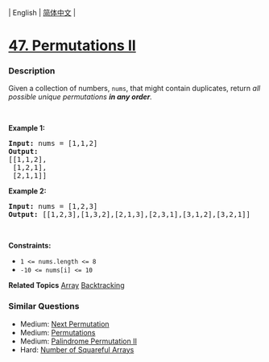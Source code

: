 | English | [简体中文](README.md) |

# [47. Permutations II](https://leetcode-cn.com/problems/permutations-ii)
 ### Description
<p>Given a collection of numbers, <code>nums</code>,&nbsp;that might contain duplicates, return <em>all possible unique permutations <strong>in any order</strong>.</em></p>

<p>&nbsp;</p>
<p><strong>Example 1:</strong></p>

<pre>
<strong>Input:</strong> nums = [1,1,2]
<strong>Output:</strong>
[[1,1,2],
 [1,2,1],
 [2,1,1]]
</pre>

<p><strong>Example 2:</strong></p>

<pre>
<strong>Input:</strong> nums = [1,2,3]
<strong>Output:</strong> [[1,2,3],[1,3,2],[2,1,3],[2,3,1],[3,1,2],[3,2,1]]
</pre>

<p>&nbsp;</p>
<p><strong>Constraints:</strong></p>

<ul>
	<li><code>1 &lt;= nums.length &lt;= 8</code></li>
	<li><code>-10 &lt;= nums[i] &lt;= 10</code></li>
</ul>

**Related Topics**  [Array](https://leetcode-cn.com/tag/array) [Backtracking](https://leetcode-cn.com/tag/backtracking) 

### Similar Questions
 - Medium:	[Next Permutation](https://leetcode-cn.com/problems/next-permutation) 
 - Medium:	[Permutations](https://leetcode-cn.com/problems/permutations) 
 - Medium:	[Palindrome Permutation II](https://leetcode-cn.com/problems/palindrome-permutation-ii) 
 - Hard:	[Number of Squareful Arrays](https://leetcode-cn.com/problems/number-of-squareful-arrays) 
